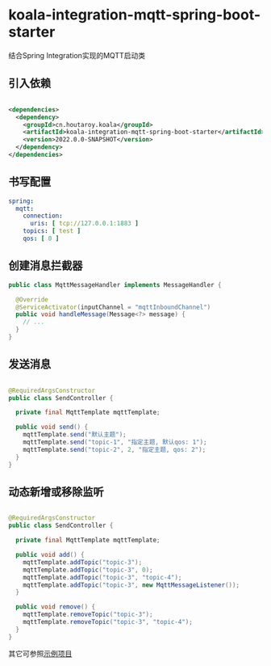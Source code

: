 # koala-integration-mqtt-spring-boot-starter

结合Spring Integration实现的MQTT启动类

## 引入依赖

```xml

<dependencies>
  <dependency>
    <groupId>cn.houtaroy.koala</groupId>
    <artifactId>koala-integration-mqtt-spring-boot-starter</artifactId>
    <version>2022.0.0-SNAPSHOT</version>
  </dependency>
</dependencies>
```

## 书写配置

```yaml
spring:
  mqtt:
    connection:
      uris: [ tcp://127.0.0.1:1883 ]
    topics: [ test ]
    qos: [ 0 ]
```

## 创建消息拦截器

```java
public class MqttMessageHandler implements MessageHandler {

  @Override
  @ServiceActivator(inputChannel = "mqttInboundChannel")
  public void handleMessage(Message<?> message) {
    // ...
  }
}
```

## 发送消息

```java

@RequiredArgsConstructor
public class SendController {

  private final MqttTemplate mqttTemplate;

  public void send() {
    mqttTemplate.send("默认主题");
    mqttTemplate.send("topic-1", "指定主题, 默认qos: 1");
    mqttTemplate.send("topic-2", 2, "指定主题, qos: 2");
  }
}
```

## 动态新增或移除监听

```java

@RequiredArgsConstructor
public class SendController {

  private final MqttTemplate mqttTemplate;

  public void add() {
    mqttTemplate.addTopic("topic-3");
    mqttTemplate.addTopic("topic-3", 0);
    mqttTemplate.addTopic("topic-3", "topic-4");
    mqttTemplate.addTopic("topic-3", new MqttMessageListener());
  }

  public void remove() {
    mqttTemplate.removeTopic("topic-3");
    mqttTemplate.removeTopic("topic-3", "topic-4");
  }
}
```

其它可参照[示例项目](https://github.com/Houtaroy/koala/tree/main/koala-samples/koala-sample-mqtt)